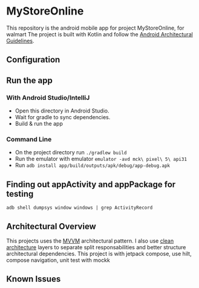 # MyStoreOnline

This repository is the android mobile app for project MyStoreOnline, for walmart
The project is built with Kotlin and follow
the [Android Architectural Guidelines](https://developer.android.com/topic/architecture/intro).

## Configuration


## Run the app

### With Android Studio/IntelliJ

- Open this directory in Android Studio.
- Wait for gradle to sync dependencies.
- Build & run the app

### Command Line

- On the project directory run ```./gradlew build```
- Run the emulator with emulator ```emulator -avd mck\ pixel\ 5\ api31```
- Run ```adb install app/build/outputs/apk/debug/app-debug.apk```

## Finding out appActivity and appPackage for testing

```shell 
adb shell dumpsys window windows | grep ActivityRecord
```

## Architectural Overview

This projects uses
the [MVVM](https://developer.android.com/topic/architecture?hl=pt-br#recommended-app-arch)
architectural pattern.
I also
use [clean architecture](https://blog.cleancoder.com/uncle-bob/2012/08/13/the-clean-architecture.html)
layers to separate split responsabilities and better structure architectural dependencies.
This project is with jetpack compose, use hilt, compose navigation, unit test with mockk 

## Known Issues


